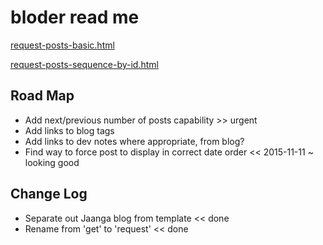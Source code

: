 bloder read me
==


[request-posts-basic.html]( request-posts-basic.html )

[request-posts-sequence-by-id.html]( request-posts-sequence-by-id.html )

## Road Map

* Add next/previous number of posts capability >> urgent
* Add links to blog tags
* Add links to dev notes where appropriate, from blog?
* Find way to force post to display in correct date order << 2015-11-11 ~ looking good

## Change Log


* Separate out Jaanga blog from template << done
* Rename from 'get' to 'request' << done